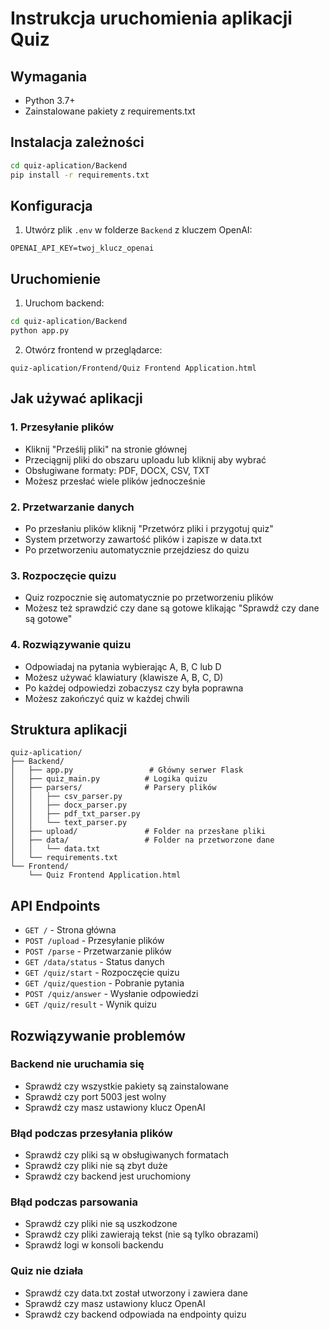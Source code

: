# Instrukcja uruchomienia aplikacji Quiz

## Wymagania
- Python 3.7+
- Zainstalowane pakiety z requirements.txt

## Instalacja zależności

```bash
cd quiz-aplication/Backend
pip install -r requirements.txt
```

## Konfiguracja

1. Utwórz plik `.env` w folderze `Backend` z kluczem OpenAI:
```
OPENAI_API_KEY=twoj_klucz_openai
```

## Uruchomienie

1. Uruchom backend:
```bash
cd quiz-aplication/Backend
python app.py
```

2. Otwórz frontend w przeglądarce:
```
quiz-aplication/Frontend/Quiz Frontend Application.html
```

## Jak używać aplikacji

### 1. Przesyłanie plików
- Kliknij "Prześlij pliki" na stronie głównej
- Przeciągnij pliki do obszaru uploadu lub kliknij aby wybrać
- Obsługiwane formaty: PDF, DOCX, CSV, TXT
- Możesz przesłać wiele plików jednocześnie

### 2. Przetwarzanie danych
- Po przesłaniu plików kliknij "Przetwórz pliki i przygotuj quiz"
- System przetworzy zawartość plików i zapisze w data.txt
- Po przetworzeniu automatycznie przejdziesz do quizu

### 3. Rozpoczęcie quizu
- Quiz rozpocznie się automatycznie po przetworzeniu plików
- Możesz też sprawdzić czy dane są gotowe klikając "Sprawdź czy dane są gotowe"

### 4. Rozwiązywanie quizu
- Odpowiadaj na pytania wybierając A, B, C lub D
- Możesz używać klawiatury (klawisze A, B, C, D)
- Po każdej odpowiedzi zobaczysz czy była poprawna
- Możesz zakończyć quiz w każdej chwili

## Struktura aplikacji

```
quiz-aplication/
├── Backend/
│   ├── app.py                 # Główny serwer Flask
│   ├── quiz_main.py          # Logika quizu
│   ├── parsers/              # Parsery plików
│   │   ├── csv_parser.py
│   │   ├── docx_parser.py
│   │   ├── pdf_txt_parser.py
│   │   └── text_parser.py
│   ├── upload/               # Folder na przesłane pliki
│   ├── data/                 # Folder na przetworzone dane
│   │   └── data.txt
│   └── requirements.txt
└── Frontend/
    └── Quiz Frontend Application.html
```

## API Endpoints

- `GET /` - Strona główna
- `POST /upload` - Przesyłanie plików
- `POST /parse` - Przetwarzanie plików
- `GET /data/status` - Status danych
- `GET /quiz/start` - Rozpoczęcie quizu
- `GET /quiz/question` - Pobranie pytania
- `POST /quiz/answer` - Wysłanie odpowiedzi
- `GET /quiz/result` - Wynik quizu

## Rozwiązywanie problemów

### Backend nie uruchamia się
- Sprawdź czy wszystkie pakiety są zainstalowane
- Sprawdź czy port 5003 jest wolny
- Sprawdź czy masz ustawiony klucz OpenAI

### Błąd podczas przesyłania plików
- Sprawdź czy pliki są w obsługiwanych formatach
- Sprawdź czy pliki nie są zbyt duże
- Sprawdź czy backend jest uruchomiony

### Błąd podczas parsowania
- Sprawdź czy pliki nie są uszkodzone
- Sprawdź czy pliki zawierają tekst (nie są tylko obrazami)
- Sprawdź logi w konsoli backendu

### Quiz nie działa
- Sprawdź czy data.txt został utworzony i zawiera dane
- Sprawdź czy masz ustawiony klucz OpenAI
- Sprawdź czy backend odpowiada na endpointy quizu
